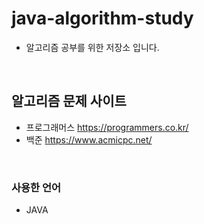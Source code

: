 # java-algorithm-study
- 알고리즘 공부를 위한 저장소 입니다.
<br/>

## 알고리즘 문제 사이트<br/>
- 프로그래머스 <a href="https://programmers.co.kr/">https://programmers.co.kr/</a>
- 백준 <a href="https://www.acmicpc.net/">https://www.acmicpc.net/</a>
<br/>

### 사용한 언어
- JAVA
